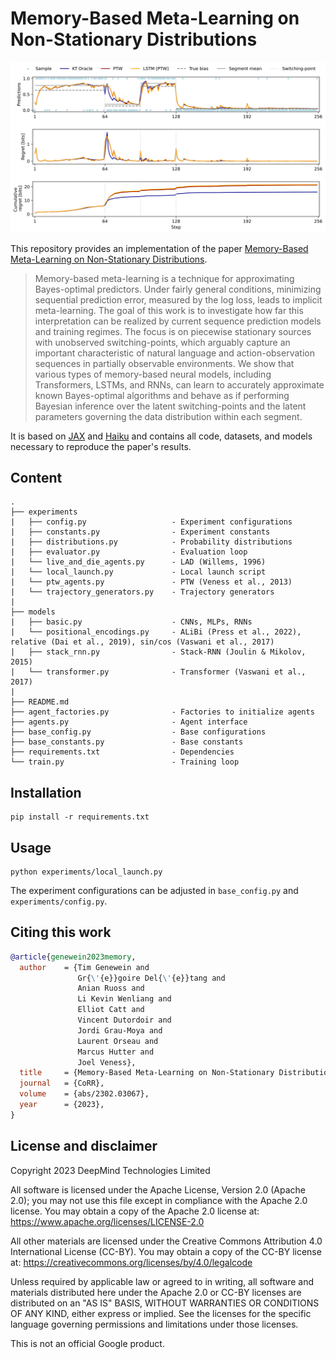 # Memory-Based Meta-Learning on Non-Stationary Distributions

<p align="center">
  <img src="https://raw.githubusercontent.com/deepmind/nonstationary_mbml/master/overview.svg" alt="Overview figure"/>
</p>

This repository provides an implementation of the paper [Memory-Based Meta-Learning on Non-Stationary Distributions]().

> Memory-based meta-learning is a technique for approximating Bayes-optimal predictors.
> Under fairly general conditions, minimizing sequential prediction error, measured by the log loss, leads to implicit meta-learning.
> The goal of this work is to investigate how far this interpretation can be realized by current sequence prediction models and training regimes.
> The focus is on piecewise stationary sources with unobserved switching-points, which arguably capture an important characteristic of natural language and action-observation sequences in partially observable environments.
> We show that various types of memory-based neural models, including Transformers, LSTMs, and RNNs, can learn to accurately approximate known Bayes-optimal algorithms and behave as if performing Bayesian inference over the latent switching-points and the latent parameters governing the data distribution within each segment.

It is based on [JAX](https://jax.readthedocs.io) and [Haiku](https://dm-haiku.readthedocs.io) and contains all code, datasets, and models necessary to reproduce the paper's results.


## Content

```
.
├── experiments
|   ├── config.py                   - Experiment configurations
|   ├── constants.py                - Experiment constants
|   ├── distributions.py            - Probability distributions
|   ├── evaluator.py                - Evaluation loop
|   └── live_and_die_agents.py      - LAD (Willems, 1996)
|   └── local_launch.py             - Local launch script
|   └── ptw_agents.py               - PTW (Veness et al., 2013)
|   └── trajectory_generators.py    - Trajectory generators
|
├── models
|   ├── basic.py                    - CNNs, MLPs, RNNs
|   └── positional_encodings.py     - ALiBi (Press et al., 2022), relative (Dai et al., 2019), sin/cos (Vaswani et al., 2017)
|   ├── stack_rnn.py                - Stack-RNN (Joulin & Mikolov, 2015)
|   └── transformer.py              - Transformer (Vaswani et al., 2017)
|
├── README.md
├── agent_factories.py              - Factories to initialize agents
├── agents.py                       - Agent interface
├── base_config.py                  - Base configurations
├── base_constants.py               - Base constants
├── requirements.txt                - Dependencies
└── train.py                        - Training loop
```


## Installation

```
pip install -r requirements.txt
```


## Usage

```
python experiments/local_launch.py
```

The experiment configurations can be adjusted in `base_config.py` and
`experiments/config.py`.


## Citing this work

```bibtex
@article{genewein2023memory,
  author    = {Tim Genewein and
               Gr{\'{e}}goire Del{\'{e}}tang and
               Anian Ruoss and
               Li Kevin Wenliang and
               Elliot Catt and
               Vincent Dutordoir and
               Jordi Grau-Moya and
               Laurent Orseau and
               Marcus Hutter and
               Joel Veness},
  title     = {Memory-Based Meta-Learning on Non-Stationary Distributions},
  journal   = {CoRR},
  volume    = {abs/2302.03067},
  year      = {2023},
}
```


## License and disclaimer

Copyright 2023 DeepMind Technologies Limited

All software is licensed under the Apache License, Version 2.0 (Apache 2.0);
you may not use this file except in compliance with the Apache 2.0 license.
You may obtain a copy of the Apache 2.0 license at:
https://www.apache.org/licenses/LICENSE-2.0

All other materials are licensed under the Creative Commons Attribution 4.0
International License (CC-BY). You may obtain a copy of the CC-BY license at:
https://creativecommons.org/licenses/by/4.0/legalcode

Unless required by applicable law or agreed to in writing, all software and
materials distributed here under the Apache 2.0 or CC-BY licenses are
distributed on an "AS IS" BASIS, WITHOUT WARRANTIES OR CONDITIONS OF ANY KIND,
either express or implied. See the licenses for the specific language governing
permissions and limitations under those licenses.

This is not an official Google product.
